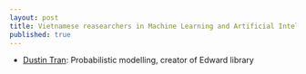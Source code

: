 ```yaml
---
layout: post
title: Vietnamese reasearchers in Machine Learning and Artificial Intelligence  
published: true
---  
```


* [Dustin Tran](http://dustintran.com/): Probabilistic modelling, creator of Edward library  
